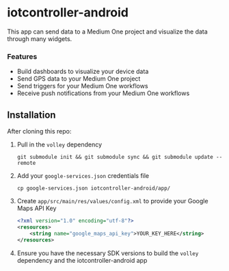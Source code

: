 # iotcontroller-android
This app can send data to a Medium One project and visualize the data through many widgets.

### Features
- Build dashboards to visualize your device data
- Send GPS data to your Medium One project
- Send triggers for your Medium One workflows
- Receive push notifications from your Medium One workflows

## Installation
After cloning this repo:

1. Pull in the `volley` dependency

    `git submodule init && git submodule sync && git submodule update --remote`

1. Add your `google-services.json` credentials file

    `cp google-services.json iotcontroller-android/app/`

1. Create `app/src/main/res/values/config.xml` to provide your Google Maps API Key

    ```xml
    <?xml version="1.0" encoding="utf-8"?>
    <resources>
        <string name="google_maps_api_key">YOUR_KEY_HERE</string>
    </resources>
    ```

1. Ensure you have the necessary SDK versions to build the `volley` dependency and the iotcontroller-android app
